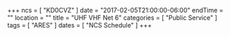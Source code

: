 +++
ncs = [ "KD0CVZ" ]
date = "2017-02-05T21:00:00-06:00"
endTime = ""
location = ""
title = "UHF VHF Net 6"
categories = [ "Public Service" ]
tags = [ "ARES" ]
dates = [ "NCS Schedule" ]
+++
